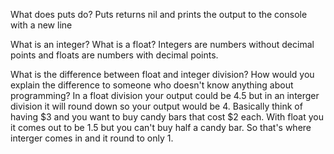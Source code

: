 <p> What does puts do? Puts returns nil and prints the output to the console with a new line </p>

<p> What is an integer? What is a float? Integers are numbers without decimal points and floats are numbers with decimal points.</p>

<p> What is the difference between float and integer division? How would you explain the difference to someone who doesn't know anything about programming? In a float division your output could be 4.5 but in an interger division it will round down so your output would be 4. Basically think of having $3 and you want to buy candy bars that cost $2 each. With float you it comes out to be 1.5 but you can't buy half a candy bar. So that's where interger comes in and it round to only 1.